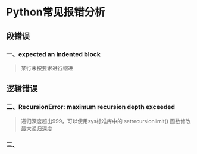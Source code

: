 # Python常见报错分析
## 段错误
### 一、expected an indented block
> 某行未按要求进行缩进

## 逻辑错误
### 二、RecursionError: maximum recursion depth exceeded
> 递归深度超出999，可以使用sys标准库中的 setrecursionlimit() 函数修改最大递归深度

### 三、